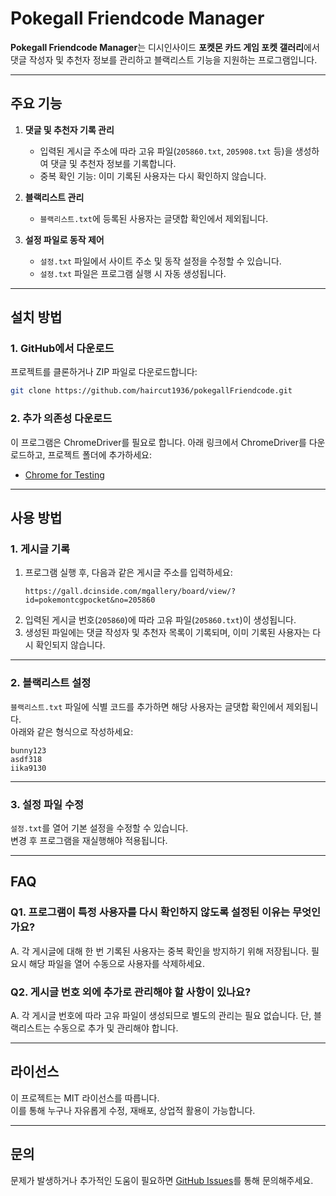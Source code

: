 
# Pokegall Friendcode Manager

**Pokegall Friendcode Manager**는 디시인사이드 **포켓몬 카드 게임 포켓 갤러리**에서 댓글 작성자 및 추천자 정보를 관리하고 블랙리스트 기능을 지원하는 프로그램입니다.

---

## 주요 기능

1. **댓글 및 추천자 기록 관리**
   - 입력된 게시글 주소에 따라 고유 파일(`205860.txt`, `205908.txt` 등)을 생성하여 댓글 및 추천자 정보를 기록합니다.
   - 중복 확인 기능: 이미 기록된 사용자는 다시 확인하지 않습니다.

2. **블랙리스트 관리**
   - `블랙리스트.txt`에 등록된 사용자는 글댓합 확인에서 제외됩니다.

3. **설정 파일로 동작 제어**
   - `설정.txt` 파일에서 사이트 주소 및 동작 설정을 수정할 수 있습니다.
   - `설정.txt` 파일은 프로그램 실행 시 자동 생성됩니다.

---

## 설치 방법

### 1. GitHub에서 다운로드
프로젝트를 클론하거나 ZIP 파일로 다운로드합니다:
```bash
git clone https://github.com/haircut1936/pokegallFriendcode.git
```

### 2. 추가 의존성 다운로드
이 프로그램은 ChromeDriver를 필요로 합니다. 아래 링크에서 ChromeDriver를 다운로드하고, 프로젝트 폴더에 추가하세요:
- [Chrome for Testing](https://googlechromelabs.github.io/chrome-for-testing/)

---

## 사용 방법

### 1. **게시글 기록**
1. 프로그램 실행 후, 다음과 같은 게시글 주소를 입력하세요:
   ```
   https://gall.dcinside.com/mgallery/board/view/?id=pokemontcgpocket&no=205860
   ```
2. 입력된 게시글 번호(`205860`)에 따라 고유 파일(`205860.txt`)이 생성됩니다.
3. 생성된 파일에는 댓글 작성자 및 추천자 목록이 기록되며, 이미 기록된 사용자는 다시 확인되지 않습니다.

---

### 2. **블랙리스트 설정**
`블랙리스트.txt` 파일에 식별 코드를 추가하면 해당 사용자는 글댓합 확인에서 제외됩니다.  
아래와 같은 형식으로 작성하세요:
```
bunny123
asdf318
iika9130
```

---

### 3. **설정 파일 수정**
`설정.txt`를 열어 기본 설정을 수정할 수 있습니다.  
변경 후 프로그램을 재실행해야 적용됩니다.

---

## FAQ

### Q1. 프로그램이 특정 사용자를 다시 확인하지 않도록 설정된 이유는 무엇인가요?
A. 각 게시글에 대해 한 번 기록된 사용자는 중복 확인을 방지하기 위해 저장됩니다. 필요시 해당 파일을 열어 수동으로 사용자를 삭제하세요.

### Q2. 게시글 번호 외에 추가로 관리해야 할 사항이 있나요?
A. 각 게시글 번호에 따라 고유 파일이 생성되므로 별도의 관리는 필요 없습니다. 단, 블랙리스트는 수동으로 추가 및 관리해야 합니다.

---

## 라이선스

이 프로젝트는 MIT 라이선스를 따릅니다.  
이를 통해 누구나 자유롭게 수정, 재배포, 상업적 활용이 가능합니다.

---

## 문의

문제가 발생하거나 추가적인 도움이 필요하면 [GitHub Issues](https://github.com/haircut1936/pokegallFriendcode/issues)를 통해 문의해주세요.
